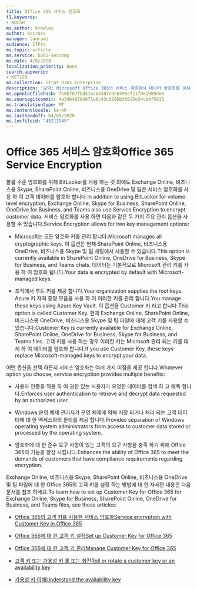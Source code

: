 ```yaml
---
title: Office 365 서비스 암호화
f1.keywords:
- NOCSH
ms.author: krowley
author: kccross
manager: laurawi
audience: ITPro
ms.topic: article
ms.service: O365-seccomp
ms.date: 4/8/2020
localization_priority: None
search.appverid:
- MET150
ms.collection: Strat_O365_Enterprise
description: '요약: Microsoft Office 365의 서비스 계층에서 데이터 암호화를 이해 합니다.'
ms.openlocfilehash: fb6bf87fbd51bcb4383e9eb595ef11f081989d86
ms.sourcegitcommit: 4a34b48584071e0c43c920bb35025e34cb4f5d15
ms.translationtype: MT
ms.contentlocale: ko-KR
ms.lasthandoff: 04/09/2020
ms.locfileid: "43211945"
---
```

# <a name="office-365-service-encryption"></a><span data-ttu-id="6c0d9-103">Office 365 서비스 암호화</span><span class="sxs-lookup"><span data-stu-id="6c0d9-103">Office 365 Service Encryption</span></span>

<span data-ttu-id="6c0d9-104">볼륨 수준 암호화를 위해 BitLocker를 사용 하는 것 외에도 Exchange Online, 비즈니스용 Skype, SharePoint Online, 비즈니스용 OneDrive 및 팀은 서비스 암호화를 사용 하 여 고객 데이터를 암호화 합니다.</span><span class="sxs-lookup"><span data-stu-id="6c0d9-104">In addition to using BitLocker for volume-level encryption, Exchange Online, Skype for Business, SharePoint Online, OneDrive for Business, and Teams also use Service Encryption to encrypt customer data.</span></span> <span data-ttu-id="6c0d9-105">서비스 암호화를 사용 하면 다음과 같은 두 가지 주요 관리 옵션을 사용할 수 있습니다.</span><span class="sxs-lookup"><span data-stu-id="6c0d9-105">Service Encryption allows for two key management options:</span></span>

- <span data-ttu-id="6c0d9-106">Microsoft는 모든 암호화 키를 관리 합니다.</span><span class="sxs-lookup"><span data-stu-id="6c0d9-106">Microsoft manages all cryptographic keys.</span></span> <span data-ttu-id="6c0d9-107">이 옵션은 현재 SharePoint Online, 비즈니스용 OneDrive, 비즈니스용 Skype 및 팀 채팅에서 사용할 수 있습니다.</span><span class="sxs-lookup"><span data-stu-id="6c0d9-107">This option is currently available in SharePoint Online, OneDrive for Business, Skype for Business, and Teams chats.</span></span> <span data-ttu-id="6c0d9-108">데이터는 기본적으로 Microsoft 관리 키를 사용 하 여 암호화 됩니다.</span><span class="sxs-lookup"><span data-stu-id="6c0d9-108">Your data is encrypted by default with Microsoft-managed keys.</span></span>

- <span data-ttu-id="6c0d9-109">조직에서 루트 키를 제공 합니다.</span><span class="sxs-lookup"><span data-stu-id="6c0d9-109">Your organization supplies the root keys.</span></span> <span data-ttu-id="6c0d9-110">Azure 키 자격 증명 모음을 사용 하 여 이러한 키를 관리 합니다.</span><span class="sxs-lookup"><span data-stu-id="6c0d9-110">You manage these keys using Azure Key Vault.</span></span> <span data-ttu-id="6c0d9-111">이 옵션을 Customer 키 라고 합니다.</span><span class="sxs-lookup"><span data-stu-id="6c0d9-111">This option is called Customer Key.</span></span> <span data-ttu-id="6c0d9-112">현재 Exchange Online, SharePoint Online, 비즈니스용 OneDrive, 비즈니스용 Skype 및 팀 파일에 대해 고객 키를 사용할 수 있습니다.</span><span class="sxs-lookup"><span data-stu-id="6c0d9-112">Customer Key is currently available for Exchange Online, SharePoint Online, OneDrive for Business, Skype for Business, and Teams files.</span></span> <span data-ttu-id="6c0d9-113">고객 키를 사용 하는 경우 이러한 키는 Microsoft 관리 되는 키를 대체 하 여 데이터를 암호화 합니다.</span><span class="sxs-lookup"><span data-stu-id="6c0d9-113">If you use Customer Key, these keys replace Microsoft-managed keys to encrypt your data.</span></span>

<span data-ttu-id="6c0d9-114">어떤 옵션을 선택 하든지 서비스 암호화는 여러 가지 이점을 제공 합니다.</span><span class="sxs-lookup"><span data-stu-id="6c0d9-114">Whatever option you choose, service encryption provides multiple benefits:</span></span>

- <span data-ttu-id="6c0d9-115">사용자 인증을 적용 하 여 권한 있는 사용자가 요청한 데이터를 검색 하 고 해독 합니다.</span><span class="sxs-lookup"><span data-stu-id="6c0d9-115">Enforces user authentication to retrieve and decrypt data requested by an authorized user.</span></span>

- <span data-ttu-id="6c0d9-116">Windows 운영 체제 관리자가 운영 체제에 의해 저장 되거나 처리 되는 고객 데이터에 대 한 액세스와의 분리를 제공 합니다.</span><span class="sxs-lookup"><span data-stu-id="6c0d9-116">Provides separation of Windows operating system administrators from access to customer data stored or processed by the operating system.</span></span>

- <span data-ttu-id="6c0d9-117">암호화에 대 한 준수 요구 사항이 있는 고객의 요구 사항을 충족 하기 위해 Office 365의 기능을 향상 시킵니다.</span><span class="sxs-lookup"><span data-stu-id="6c0d9-117">Enhances the ability of Office 365 to meet the demands of customers that have compliance requirements regarding encryption.</span></span>

<span data-ttu-id="6c0d9-118">Exchange Online, 비즈니스용 Skype, SharePoint Online, 비즈니스용 OneDrive 및 팀 파일에 대 한 Office 365의 고객 키를 설정 하는 방법에 대 한 자세한 내용은 다음 문서를 참조 하세요.</span><span class="sxs-lookup"><span data-stu-id="6c0d9-118">To learn how to set up Customer Key for Office 365 for Exchange Online, Skype for Business, SharePoint Online, OneDrive for Business, and Teams files, see these articles:</span></span>

- [<span data-ttu-id="6c0d9-119">Office 365의 고객 키를 사용한 서비스 암호화</span><span class="sxs-lookup"><span data-stu-id="6c0d9-119">Service encryption with Customer Key in Office 365</span></span>](customer-key-overview.md)

- [<span data-ttu-id="6c0d9-120">Office 365에 대 한 고객 키 설정</span><span class="sxs-lookup"><span data-stu-id="6c0d9-120">Set up Customer Key for Office 365</span></span>](customer-key-set-up.md)

- [<span data-ttu-id="6c0d9-121">Office 365에 대 한 고객 키 관리</span><span class="sxs-lookup"><span data-stu-id="6c0d9-121">Manage Customer Key for Office 365</span></span>](customer-key-manage.md)

- [<span data-ttu-id="6c0d9-122">고객 키 또는 가용성 키 롤 또는 회전</span><span class="sxs-lookup"><span data-stu-id="6c0d9-122">Roll or rotate a customer key or an availability key</span></span>](customer-key-availability-key-roll.md)

- [<span data-ttu-id="6c0d9-123">가용성 키 이해</span><span class="sxs-lookup"><span data-stu-id="6c0d9-123">Understand the availability key</span></span>](customer-key-availability-key-understand.md)
